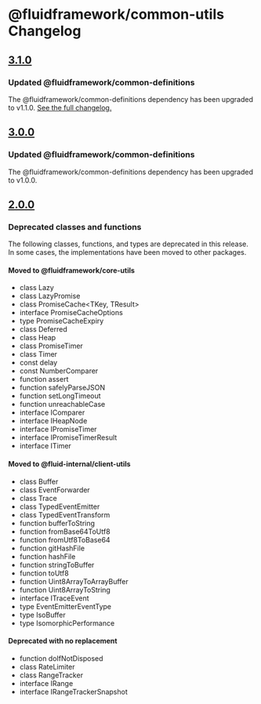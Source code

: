 # @fluidframework/common-utils Changelog

## [3.1.0](https://github.com/microsoft/FluidFramework/releases/tag/common-utils_v3.1.0)

### Updated @fluidframework/common-definitions

The @fluidframework/common-definitions dependency has been upgraded to v1.1.0.
[See the full changelog.](https://github.com/microsoft/FluidFramework/blob/main/common/lib/common-definitions/CHANGELOG.md#110)

## [3.0.0](https://github.com/microsoft/FluidFramework/releases/tag/common-utils_v3.0.0)

### Updated @fluidframework/common-definitions

The @fluidframework/common-definitions dependency has been upgraded to v1.0.0.

## [2.0.0](https://github.com/microsoft/FluidFramework/releases/tag/common-utils_v2.0.0)

### Deprecated classes and functions

The following classes, functions, and types are deprecated in this release. In some cases, the implementations have been
moved to other packages.

#### Moved to @fluidframework/core-utils

-   class Lazy<T>
-   class LazyPromise<T>
-   class PromiseCache<TKey, TResult>
-   interface PromiseCacheOptions
-   type PromiseCacheExpiry
-   class Deferred
-   class Heap
-   class PromiseTimer
-   class Timer
-   const delay
-   const NumberComparer
-   function assert
-   function safelyParseJSON
-   function setLongTimeout
-   function unreachableCase
-   interface IComparer
-   interface IHeapNode
-   interface IPromiseTimer
-   interface IPromiseTimerResult
-   interface ITimer

#### Moved to @fluid-internal/client-utils

-   class Buffer
-   class EventForwarder
-   class Trace
-   class TypedEventEmitter
-   class TypedEventTransform
-   function bufferToString
-   function fromBase64ToUtf8
-   function fromUtf8ToBase64
-   function gitHashFile
-   function hashFile
-   function stringToBuffer
-   function toUtf8
-   function Uint8ArrayToArrayBuffer
-   function Uint8ArrayToString
-   interface ITraceEvent
-   type EventEmitterEventType
-   type IsoBuffer
-   type IsomorphicPerformance

#### Deprecated with no replacement

-   function doIfNotDisposed
-   class RateLimiter
-   class RangeTracker
-   interface IRange
-   interface IRangeTrackerSnapshot
